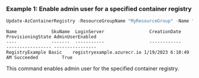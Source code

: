 ### Example 1: Enable admin user for a specified container registry
```powershell
Update-AzContainerRegistry -ResourceGroupName "MyResourceGroup" -Name "RegistryExample" -EnableAdminUser
```

```output
Name             SkuName  LoginServer                 CreationDate         ProvisioningState AdminUserEnabled
----             -------  -----------                 ------------         ----------------- ----------------
RegistryExample Basic    registryexample.azurecr.io 1/19/2023 6:10:49 AM Succeeded         True
```

This command enables admin user for the specified container registry.



